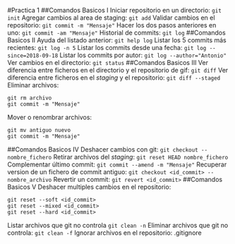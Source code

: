 #Practica 1
##Comandos Basicos I
Iniciar repositorio en un directorio:
`git init`
Agregar cambios al area de staging:
`git add`
Validar cambios en el repositorio:
`git commit -m "Mensaje"`
Hacer los dos pasos anteriores en uno:
`git commit -am "Mensaje"`
Historial de commits:
`git log`
##Comandos Basicos II
Ayuda del listado anterior:
`git help log`
Listar los 5 commits más recientes:
`git log -n 5`
Listar los commits desde una fecha:
`git log --since=2018-09-18`
Listar los commits por autor:
`git log --author="Antonio"`
Ver cambios en el directorio:
`git status`
##Comandos Basicos III
Ver diferencia entre ficheros en el directorio y el repositorio de gif:
`git diff`
Ver diferencia entre ficheros en el *staging* y el repositorio:
`git diff --staged`
Eliminar archivos:
~~~
git rm archivo
git commit -m "Mensaje"
~~~
Mover o renombrar archivos:
~~~
git mv antiguo nuevo
git commit -m "Mensaje"
~~~
##Comandos Basicos IV
Deshacer cambios con git:
`git checkout -- nombre_fichero`
Retirar archivos del *staging*:
`git reset HEAD nombre_fichero`
Complementar último commit:
`git commit --amend -m "Mensaje"`
Recuperar version de un fichero de commit antiguo:
`git checkout <id_commit> -- nombre_archivo`
Revertir un commit:
`git revert <id_commit>`
##Comandos Basicos V
Deshacer multiples cambios en el repositorio:
~~~
git reset --soft <id_commit>
git reset --mixed <id_commit>
git reset --hard <id_commit>
~~~
Listar archivos que git no controla
`git clean -n`
Eliminar archivos que git no controla:
`git clean -f`
Ignorar archivos en el repositorio: .gitignore
